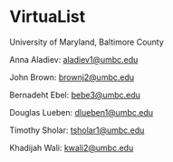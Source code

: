 # VirtuaList


University of Maryland, Baltimore County


Anna Aladiev: aladiev1@umbc.edu

John Brown: brownj2@umbc.edu

Bernadeht Ebel: bebe3@umbc.edu

Douglas Lueben: dlueben1@umbc.edu

Timothy Sholar: tsholar1@umbc.edu

Khadijah Wali: kwali2@umbc.edu
